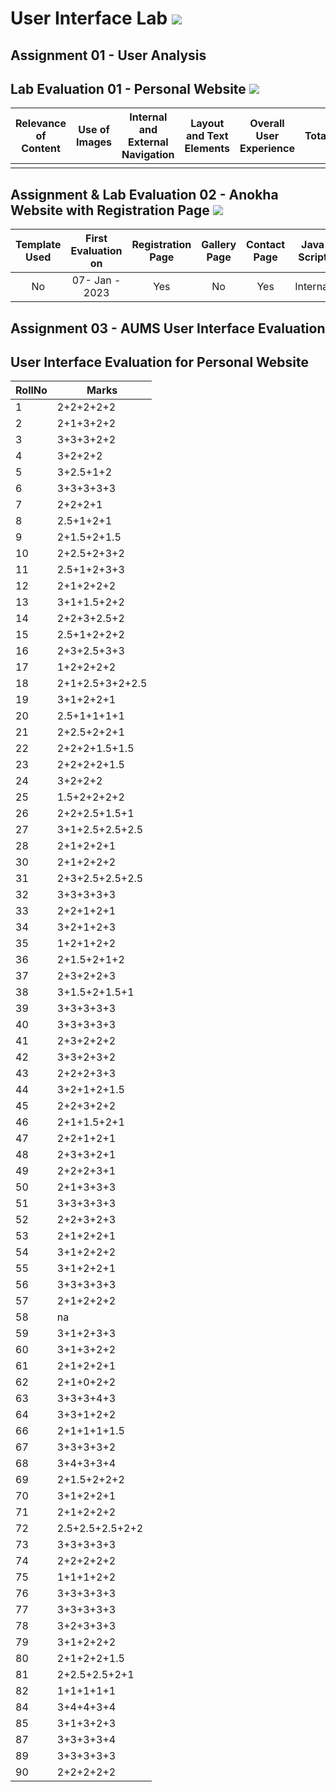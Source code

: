 # User Interface Lab ![](https://img.shields.io/badge/-Live-brightgreen)

## Assignment 01 - User Analysis 


## Lab Evaluation 01 - Personal Website ![](https://img.shields.io/badge/-Completed-brightgreen)

| Relevance of Content | Use of Images | Internal and External Navigation | Layout and Text Elements | Overall User Experience | Total | 
|:--------------------:|:-------------:|:--------------------------------:|:------------------------:|:-----------------------:|:-----:|
|                    |       |                   |                      |                  |     |

## Assignment & Lab Evaluation 02 - Anokha Website with Registration Page ![](https://img.shields.io/badge/-Completed-brightgreen)

| Template Used | First Evaluation on |  Registration Page | Gallery Page | Contact Page | Java Script | Style Guide | Best Practices | 
|:-------------:|:-------------------:|:------------------:|:------------:|:------------:|:-----------:|:-----------:|:--------------:|
|    No         |   07- Jan - 2023    |       Yes          |      No      |     Yes      |   Internal  |     No      |     Yes        |

## Assignment 03 - AUMS User Interface Evaluation

## User Interface Evaluation for Personal Website

| RollNo  | Marks |
|------|----------------|
| 1 | 2+2+2+2+2 | 
| 2 | 2+1+3+2+2 |
| 3 | 3+3+3+2+2 | 
| 4 | 3+2+2+2 | 
| 5 | 3+2.5+1+2 | 
| 6 | 3+3+3+3+3 |
| 7 | 2+2+2+1 |
| 8 | 2.5+1+2+1 |
| 9 | 2+1.5+2+1.5 |
| 10 | 2+2.5+2+3+2 | 
| 11 | 2.5+1+2+3+3 |
| 12 | 2+1+2+2+2 |
| 13 | 3+1+1.5+2+2 |
| 14 | 2+2+3+2.5+2 |
| 15 | 2.5+1+2+2+2 | 
| 16 | 2+3+2.5+3+3 |
| 17 | 1+2+2+2+2 |
| 18 | 2+1+2.5+3+2+2.5 |
| 19 | 3+1+2+2+1 |
| 20 | 2.5+1+1+1+1 | 
| 21 | 2+2.5+2+2+1 |
| 22 | 2+2+2+1.5+1.5 |
| 23 | 2+2+2+2+1.5 |
| 24 | 3+2+2+2 |
| 25 |  1.5+2+2+2+2 | 
| 26 | 2+2+2.5+1.5+1 |
| 27 | 3+1+2.5+2.5+2.5 |
| 28 | 2+1+2+2+1 |
| 30 | 2+1+2+2+2 | 
| 31 | 2+3+2.5+2.5+2.5 |
| 32 | 3+3+3+3+3 |
| 33 | 2+2+1+2+1 |
| 34 | 3+2+1+2+3 |
| 35 | 1+2+1+2+2 | 
| 36 | 2+1.5+2+1+2 |
| 37 | 2+3+2+2+3 |
| 38 | 3+1.5+2+1.5+1 |
| 39 | 3+3+3+3+3 |
| 40 | 3+3+3+3+3 | 
| 41 | 2+3+2+2+2 |
| 42 | 3+3+2+3+2 |
| 43 | 2+2+2+3+3 |
| 44 | 3+2+1+2+1.5 |
| 45 | 2+2+3+2+2 | 
| 46 | 2+1+1.5+2+1 |
| 47 | 2+2+1+2+1 |
| 48 | 2+3+3+2+1 |
| 49 | 2+2+2+3+1 |
| 50 | 2+1+3+3+3 | 
| 51 | 3+3+3+3+3 |
| 52 | 2+2+3+2+3 |
| 53 | 2+1+2+2+1 |
| 54 | 3+1+2+2+2 |
| 55 | 3+1+2+2+1 | 
| 56 | 3+3+3+3+3 |
| 57 | 2+1+2+2+2 |
| 58 | na |
| 59 | 3+1+2+3+3 |
| 60 | 3+1+3+2+2 | 
| 61 | 2+1+2+2+1 |
| 62 | 2+1+0+2+2 |
| 63 | 3+3+3+4+3 |
| 64 | 3+3+1+2+2 |
| 66 | 2+1+1+1+1.5 |
| 67 | 3+3+3+3+2 |
| 68 | 3+4+3+3+4 |
| 69 | 2+1.5+2+2+2 |
| 70 | 3+1+2+2+1 | 
| 71 | 2+1+2+2+2 |
| 72 | 2.5+2.5+2.5+2+2 |
| 73 | 3+3+3+3+3 |
| 74 | 2+2+2+2+2 |
| 75 | 1+1+1+2+2 | 
| 76 | 3+3+3+3+3 |
| 77 | 3+3+3+3+3 |
| 78 | 3+2+3+3+3 |
| 79 | 3+1+2+2+2 |
| 80 | 2+1+2+2+1.5 | 
| 81 | 2+2.5+2.5+2+1 |
| 82 | 1+1+1+1+1 |
| 84 | 3+4+4+3+4 |
| 85 | 3+1+3+2+3 |
| 87 | 3+3+3+3+4 |
| 89 | 3+3+3+3+3 |
| 90 | 2+2+2+2+2 |

